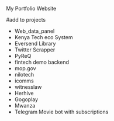 My Portfolio Website

#add to projects

- Web_data_panel
- Kenya Tech eco System
- Eversend Library
- Twitter Scrapper
- PyReQ
- fintech demo backend
- mop.gov
- nilotech
- icomms
- witnesslaw
- Herhive
- Gogoplay
- Mwanza
- Telegram Movie bot with subscriptions
